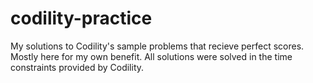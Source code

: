 # codility-practice

My solutions to Codility's sample problems that recieve perfect scores. Mostly here for my own benefit. All solutions were solved in the time constraints provided by Codility.
